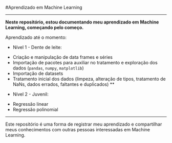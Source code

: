 #Aprendizado em Machine Learning
***
**Neste repositório, estou documentando meu aprendizado em Machine Learning, começando pelo começo.**

Aprendizado até o momento:

* Nível 1 - Dente de leite:
- Criação e manipulação de data frames e séries
- Importação de pacotes para auxiliar no tratamento e exploração dos dados (`pandas`, `numpy`, `matplotlib`)
- Importação de datasets
- Tratamento inicial dos dados (limpeza, alteração de tipos, tratamento de NaNs, dados errados, faltantes e duplicados)
**
* Nível 2 - Juvenil:
- Regressão linear
- Regressão polinomial
***
Este repositório é uma forma de registrar meu aprendizado e compartilhar meus conhecimentos com outras pessoas interessadas em Machine Learning.
